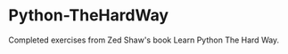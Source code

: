 Python-TheHardWay
=================

Completed exercises from Zed Shaw's book Learn Python The Hard Way.
